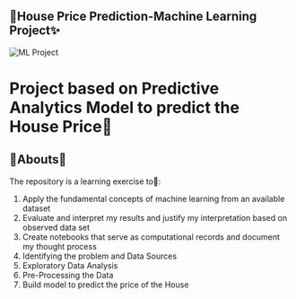 ## 🏡House Price Prediction-Machine Learning Project✨ ##

<!-- <p align="center">
  <img src="https://user-images.githubusercontent.com/84815622/181273476-f7ee08f5-3fb1-4b25-933f-e75e33ba3988.jpg" />
</p>
 -->
![ML Project](https://user-images.githubusercontent.com/84815622/181276756-3cbb5ca6-8d2a-4468-bc21-0fe797028e94.png)

# Project based on Predictive Analytics Model to predict the House Price💢

## 🎪Abouts📢 

The repository is a learning exercise to🎃:
1. Apply the fundamental concepts of machine learning from an available dataset
2. Evaluate and interpret my results and justify my interpretation based on observed data set
3. Create notebooks that serve as computational records and document my thought process
4. Identifying the problem and Data Sources
5. Exploratory Data Analysis
6. Pre-Processing the Data
7. Build model to predict the price of the House
